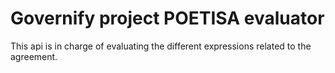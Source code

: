 # Governify project POETISA evaluator

This api is in charge of evaluating the different expressions related to the agreement.
